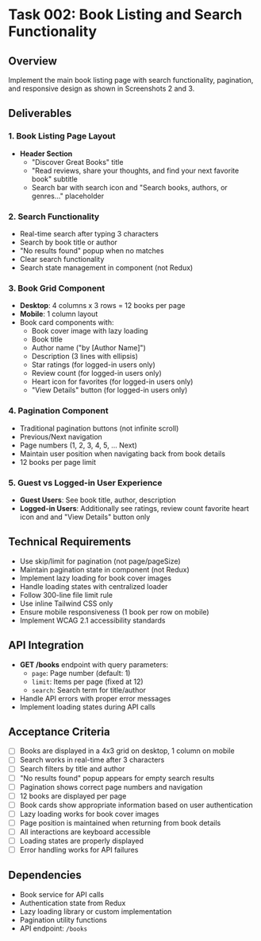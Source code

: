 # Task 002: Book Listing and Search Functionality

## Overview
Implement the main book listing page with search functionality, pagination, and responsive design as shown in Screenshots 2 and 3.

## Deliverables

### 1. Book Listing Page Layout
- **Header Section**
  - "Discover Great Books" title
  - "Read reviews, share your thoughts, and find your next favorite book" subtitle
  - Search bar with search icon and "Search books, authors, or genres..." placeholder

### 2. Search Functionality
- Real-time search after typing 3 characters
- Search by book title or author
- "No results found" popup when no matches
- Clear search functionality
- Search state management in component (not Redux)

### 3. Book Grid Component
- **Desktop**: 4 columns x 3 rows = 12 books per page
- **Mobile**: 1 column layout
- Book card components with:
  - Book cover image with lazy loading
  - Book title
  - Author name ("by [Author Name]")
  - Description (3 lines with ellipsis)
  - Star ratings (for logged-in users only)
  - Review count (for logged-in users only)
  - Heart icon for favorites (for logged-in users only)
  - "View Details" button (for logged-in users only)

### 4. Pagination Component
- Traditional pagination buttons (not infinite scroll)
- Previous/Next navigation
- Page numbers (1, 2, 3, 4, 5, ... Next)
- Maintain user position when navigating back from book details
- 12 books per page limit

### 5. Guest vs Logged-in User Experience
- **Guest Users**: See book title, author, description
- **Logged-in Users**: Additionally see ratings, review count favorite heart icon and and "View Details" button only

## Technical Requirements
- Use skip/limit for pagination (not page/pageSize)
- Maintain pagination state in component (not Redux)
- Implement lazy loading for book cover images
- Handle loading states with centralized loader
- Follow 300-line file limit rule
- Use inline Tailwind CSS only
- Ensure mobile responsiveness (1 book per row on mobile)
- Implement WCAG 2.1 accessibility standards

## API Integration
- **GET /books** endpoint with query parameters:
  - `page`: Page number (default: 1)
  - `limit`: Items per page (fixed at 12)
  - `search`: Search term for title/author
- Handle API errors with proper error messages
- Implement loading states during API calls

## Acceptance Criteria
- [ ] Books are displayed in a 4x3 grid on desktop, 1 column on mobile
- [ ] Search works in real-time after 3 characters
- [ ] Search filters by title and author
- [ ] "No results found" popup appears for empty search results
- [ ] Pagination shows correct page numbers and navigation
- [ ] 12 books are displayed per page
- [ ] Book cards show appropriate information based on user authentication
- [ ] Lazy loading works for book cover images
- [ ] Page position is maintained when returning from book details
- [ ] All interactions are keyboard accessible
- [ ] Loading states are properly displayed
- [ ] Error handling works for API failures

## Dependencies
- Book service for API calls
- Authentication state from Redux
- Lazy loading library or custom implementation
- Pagination utility functions
- API endpoint: `/books`